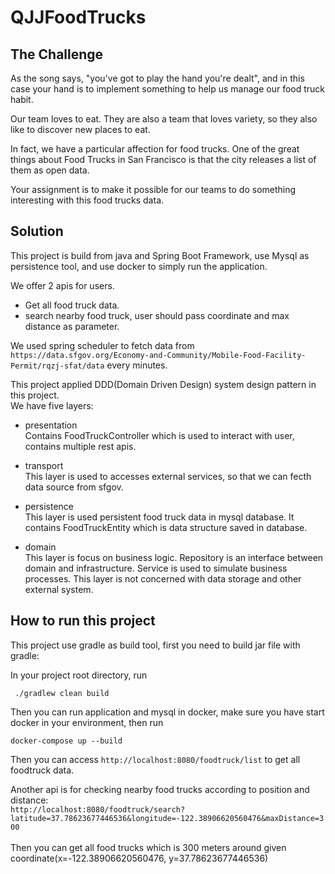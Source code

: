 # QJJFoodTrucks
## The Challenge
As the song says, "you've got to play the hand you're dealt", and in this case your hand is to implement something to help us manage our food truck habit.

Our team loves to eat. They are also a team that loves variety, so they also like to discover new places to eat.

In fact, we have a particular affection for food trucks. One of the great things about Food Trucks in San Francisco is that the city releases a list of them as open data.

Your assignment is to make it possible for our teams to do something interesting with this food trucks data.
## Solution
This project is build from java and Spring Boot Framework, use Mysql as persistence tool, and use docker to simply run the application. <br>

We offer 2 apis for users. 
- Get all food truck data.
- search nearby food truck, user should pass coordinate and max distance as parameter.

We used spring scheduler to fetch data from `https://data.sfgov.org/Economy-and-Community/Mobile-Food-Facility-Permit/rqzj-sfat/data` every minutes.

This project applied DDD(Domain Driven Design) system design pattern in this project. <br>
We have five layers: <br>
- presentation <br>
Contains FoodTruckController which is used to interact with user, contains multiple rest apis.

- transport<br>
This layer is used to accesses external services, so that we can fecth data source from sfgov.

- persistence<br>
This layer is used persistent food truck data in mysql database. It contains FoodTruckEntity which is data structure saved in database.

- domain<br>
This layer is focus on business logic. Repository is an interface between domain and infrastructure. Service is used to simulate business processes. This layer is not concerned with data storage and other external system.

## How to run this project
This project use gradle as build tool, first you need to build jar file with gradle:<br>

In your project root directory, run
```
 ./gradlew clean build
```
Then you can run application and mysql in docker, make sure you have start docker in your environment, then run
```
docker-compose up --build
```
Then you can access <code>http://localhost:8080/foodtruck/list</code> to get all foodtruck data.<br>

Another api is for checking nearby food trucks according to position and distance:
<code>
http://localhost:8080/foodtruck/search?latitude=37.78623677446536&longitude=-122.38906620560476&maxDistance=300
</code><br>
Then you can get all food trucks which is 300 meters around given coordinate(x=-122.38906620560476, y=37.78623677446536) <br>
